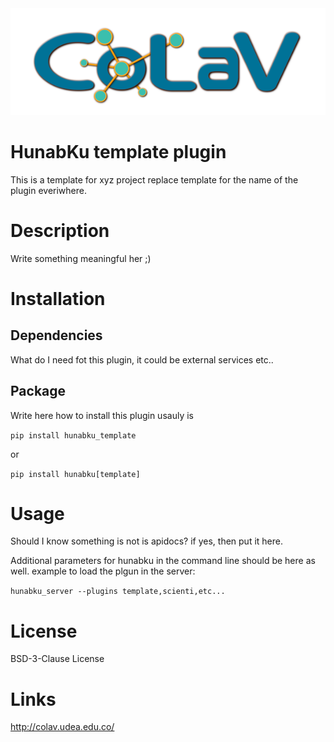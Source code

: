 <center><img src="https://raw.githubusercontent.com/colav/colav.github.io/master/img/Logo.png"/></center>

# HunabKu template plugin 
This is a template for xyz project
replace template for the name of the plugin everiwhere.

# Description
Write something meaningful her ;)

# Installation

## Dependencies
What do I need fot this plugin, it could be external services etc..

## Package
Write here how to install this plugin
usauly is 

`pip install hunabku_template`

or

`pip install hunabku[template]`

# Usage
Should I know something is not is apidocs?
if yes, then put it here.

Additional parameters for hunabku in the command line should be here as well.
example to load the plgun in the server:

`hunabku_server --plugins template,scienti,etc...`

# License
BSD-3-Clause License 

# Links
http://colav.udea.edu.co/



